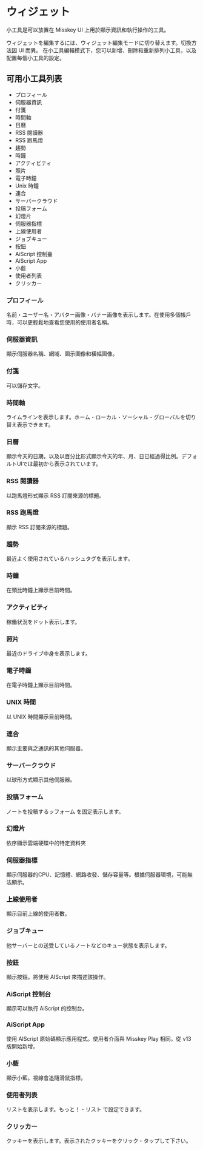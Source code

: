 # ウィジェット

小工具是可以放置在 Misskey UI 上用於顯示資訊和執行操作的工具。

ウィジェットを編集するには、ウィジェット編集モードに切り替えます。切換方法因 UI 而異。
在小工具編輯模式下，您可以新增、刪除和重新排列小工具，以及配置每個小工具的設定。

## 可用小工具列表

- プロフィール
- 伺服器資訊
- 付箋
- 時間軸
- 日曆
- RSS 閱讀器
- RSS 跑馬燈
- 趨勢
- 時鐘
- アクティビティ
- 照片
- 電子時鐘
- Unix 時鐘
- 連合
- サーバークラウド
- 投稿フォーム
- 幻燈片
- 伺服器指標
- 上線使用者
- ジョブキュー
- 按鈕
- AiScript 控制臺
- AiScript App
- 小藍
- 使用者列表
- クリッカー

### プロフィール

名前・ユーザー名・アバター画像・バナー画像を表示します。在使用多個帳戶時，可以更輕鬆地查看您使用的使用者名稱。

### 伺服器資訊

顯示伺服器名稱、網域、圖示圖像和橫幅圖像。

### 付箋

可以儲存文字。

### 時間軸

ライムラインを表示します。ホーム・ローカル・ソーシャル・グローバルを切り替え表示できます。

### 日曆

顯示今天的日期，以及以百分比形式顯示今天的年、月、日已經過得比例。デフォルトUIでは最初から表示されています。

### RSS 閱讀器

以跑馬燈形式顯示 RSS 訂閱來源的標題。

### RSS 跑馬燈

顯示 RSS 訂閱來源的標題。

### 趨勢

最近よく使用されているハッシュタグを表示します。

### 時鐘

在類比時鐘上顯示目前時間。

### アクティビティ

稼働状況をドット表示します。

### 照片

最近のドライブ中身を表示します。

### 電子時鐘

在電子時鐘上顯示目前時間。

### UNIX 時間

以 UNIX 時間顯示目前時間。

### 連合

顯示主要與之通訊的其他伺服器。

### サーバークラウド

以球形方式顯示其他伺服器。

### 投稿フォーム

ノートを投稿するッフォーム を固定表示します。

### 幻燈片

依序顯示雲端硬碟中的特定資料夾

### 伺服器指標

顯示伺服器的CPU、記憶體、網路收發、儲存容量等。根據伺服器環境，可能無法顯示。

### 上線使用者

顯示目前上線的使用者數。

### ジョブキュー

他サーバーとの送受しているノートなどのキュー状態を表示します。

### 按鈕

顯示按鈕。將使用 AIScript 來描述該操作。

### AiScript 控制台

顯示可以執行 AiScript 的控制台。

### AiScript App

使用 AIScript 原始碼顯示應用程式。使用者介面與 Misskey Play 相同。從 v13 版開始新增。

### 小藍

顯示小藍。視線會追隨滑鼠指標。

### 使用者列表

リストを表示します。もっと！ - リスト で設定できます。

### クリッカー

クッキーを表示します。表示されたクッキーをクリック・タップして下さい。
